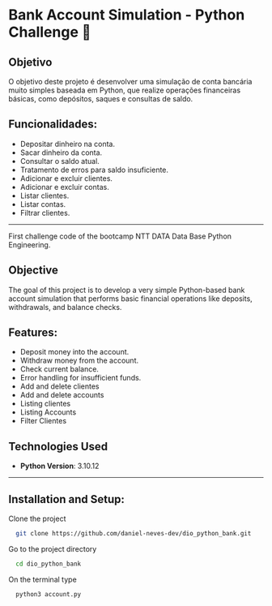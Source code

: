 # Bank Account Simulation - Python Challenge 🏦

## Objetivo

O objetivo deste projeto é desenvolver uma simulação de conta bancária muito simples baseada em Python, que realize operações financeiras básicas, como depósitos, saques e consultas de saldo.

## Funcionalidades:
- Depositar dinheiro na conta.
- Sacar dinheiro da conta.
- Consultar o saldo atual.
- Tratamento de erros para saldo insuficiente.
- Adicionar e excluir clientes.
- Adicionar e excluir contas.
- Listar clientes.
- Listar contas.
- Filtrar clientes.
-------------------------------------------------------

First challenge code of the bootcamp NTT DATA Data Base Python Engineering.

## Objective

The goal of this project is to develop a very simple Python-based bank account simulation that performs basic financial operations like deposits, withdrawals, and balance checks.

## Features:

- Deposit money into the account.
- Withdraw money from the account.
- Check current balance.
- Error handling for insufficient funds.
- Add and delete clientes
- Add and delete accounts
- Listing clientes
- Listing Accounts
- Filter Clientes

## Technologies Used

- **Python Version**: 3.10.12
-----------------------------------------------------------
## Installation and Setup:

Clone the project

```bash
  git clone https://github.com/daniel-neves-dev/dio_python_bank.git
```

Go to the project directory

```bash
  cd dio_python_bank
```

On the terminal type

```bash
  python3 account.py
```
